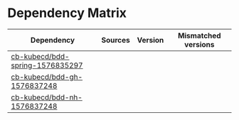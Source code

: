 # Dependency Matrix

Dependency | Sources | Version | Mismatched versions
---------- | ------- | ------- | -------------------
[cb-kubecd/bdd-spring-1576835297](https://github.com/cb-kubecd/bdd-spring-1576835297.git) |  | []() | 
[cb-kubecd/bdd-gh-1576837248](https://github.com/cb-kubecd/bdd-gh-1576837248.git) |  | []() | 
[cb-kubecd/bdd-nh-1576837248](https://github.com/cb-kubecd/bdd-nh-1576837248.git) |  | []() | 
